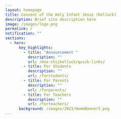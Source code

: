 ```yaml
---
layout: homepage
title: Convent of the Holy Infant Jesus (Kellock)
description: Brief site description here
image: /images/logo.png
permalink: /
notification: ""
sections:
  - hero:
      key_highlights:
        - title: "Announcement "
          description: ""
          url: /moe-chijkellock/quick-links/
        - title: For Students
          description: ""
          url: /forstudents/
        - title: For Parents
          description: ""
          url: /forparents/
        - title: For Teachers
          description: ""
          url: /forteachers/
      background: /images/2023/HomeBanner5.png
---
```

